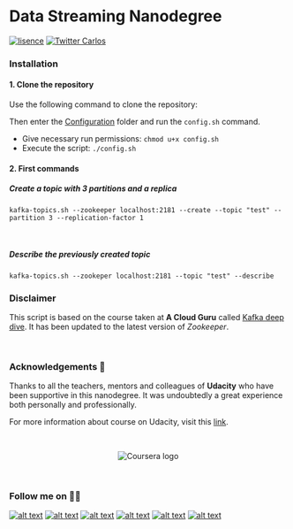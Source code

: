# Data Streaming Nanodegree

[![lisence](https://img.shields.io/github/license/cbarros7/ml_engineer_nanodegree?style=plastic)](https://github.com/cbarros7/ml_engineer_nanodegree/blob/main/LICENSE)
[![Twitter Carlos](https://img.shields.io/twitter/follow/cbarros27?label=CarlosBarros&style=social)](https://twitter.com/cbarros27)


### Installation 
#### 1. Clone the repository
Use the following command to clone the repository: 

Then enter the [Configuration](./data_streaming_nanodegree-/Configuration/) folder and run the ``config.sh`` command. 

- Give necessary run permissions: ``chmod u+x config.sh``
- Execute the script: ``./config.sh``

#### 2. First commands
##### Create a topic with 3 partitions and a replica

```
kafka-topics.sh --zookeeper localhost:2181 --create --topic "test" --partition 3 --replication-factor 1

```

<br>

##### Describe the previously created topic
```
kafka-topics.sh --zookeper localhost:2181 --topic "test" --describe
```


### Disclaimer

This script is based on the course taken at **A Cloud Guru** called [Kafka deep dive](https://github.com/linuxacademy/content-kafka-deep-dive). It has been updated to the latest version of *Zookeeper*. 



<br>

### Acknowledgements :pray:
Thanks to all the teachers, mentors and colleagues of **Udacity** who have been supportive in this nanodegree. It was undoubtedly a great experience both personally and professionally.


For more information about course on Udacity, visit this [link](https://www.udacity.com/course/data-streaming-nanodegree--nd029).

<br>


<p align="center">
<img src="https://upload.wikimedia.org/wikipedia/commons/thumb/e/e8/Udacity_logo.svg/1280px-Udacity_logo.svg.png" alt="Coursera logo">
</p>

<br>

### Follow me on :technologist:
[![alt text][1.1]][1]
[![alt text][2.1]][2]
[![alt text][3.1]][3]
[![alt text][4.1]][4]
[![alt text][5.1]][5]
[![alt text][6.1]][6]


<!-- icons with padding -->

[1.1]: https://i.imgur.com/I3n7R1x.png (portfolio)
[2.1]: https://i.imgur.com/AQlyAgc.png (linkedin)
[3.1]: https://i.imgur.com/LuHf8y7.png (twitter)
[4.1]: https://i.imgur.com/iXstsGR.png (github)
[5.1]: https://i.imgur.com/Zijs86N.png (medium)
[6.1]: https://i.imgur.com/Jucrrsg.png (tableau)

<!-- links to your social media accounts -->

[1]: https://carlosbarros.netlify.app/
[2]: https://www.linkedin.com/in/carlosbarros7/
[3]: https://twitter.com/cbarros27
[4]: https://github.com/cbarros7
[5]: https://medium.com/@cbarros7
[6]: https://public.tableau.com/profile/carlos.barros#!/?newProfile=&activeTab=0